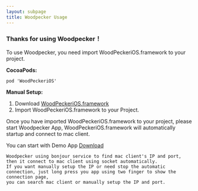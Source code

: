 ```yaml
---
layout: subpage
title: Woodpecker Usage
---
```



<h3 class="index-h3">Thanks for using Woodpecker！</h3>

To use Woodpecker, you need import WoodPeckeriOS.framework to your project.


**CocoaPods:**

```
pod 'WoodPeckeriOS'
```

**Manual Setup:**

1. Download <a href="/assets/framework/WoodPeckeriOS.framework.zip">WoodPeckeriOS.framework</a>
2. Import WoodPeckeriOS.framework to your Project.


Once you have imported WoodPeckeriOS.framework to your project, please start Woodpecker App, WoodPeckeriOS.framework will automatically startup and connect to mac client. 

You can start with Demo App <a href="https://github.com/appwoodpecker/woodpecker-ios">Download</a>


```
Woodpecker using bonjour service to find mac client's IP and port, then it connect to mac client using socket automatically.
If you want manually setup the IP or need stop the automatic connection, just long press you app using two finger to show the connection page,
you can search mac client or manually setup the IP and port.
```